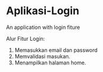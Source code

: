 # Aplikasi-Login
An application with login fiture

Alur Fitur Login:
1. Memasukkan email dan password
2. Memvalidasi masukan.
3. Menampilkan halaman home.
